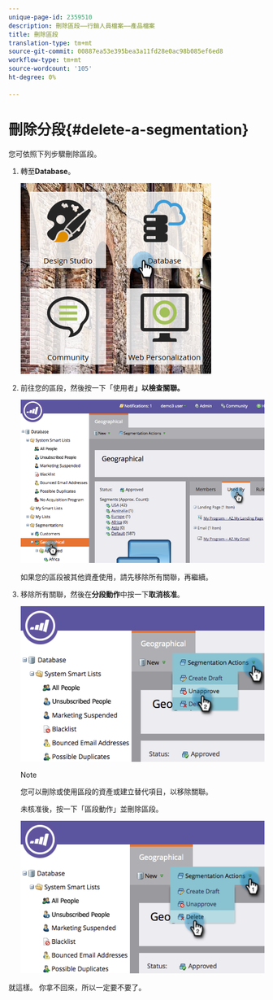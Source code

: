 ```yaml
---
unique-page-id: 2359510
description: 刪除區段——行銷人員檔案——產品檔案
title: 刪除區段
translation-type: tm+mt
source-git-commit: 00887ea53e395bea3a11fd28e0ac98b085ef6ed8
workflow-type: tm+mt
source-wordcount: '105'
ht-degree: 0%

---
```



# 刪除分段{#delete-a-segmentation}

您可依照下列步驟刪除區段。

1. 轉至&#x200B;**Database**。

   ![](assets/image2017-3-28-14-3a55-3a26.png)

1. 前往您的區段，然後按一下「使用者&#x200B;**」以檢查關聯。**

   ![](assets/image2017-3-28-15-3a51-3a8.png)

   如果您的區段被其他資產使用，請先移除所有關聯，再繼續。

1. 移除所有關聯，然後在&#x200B;**分段動作**&#x200B;中按一下&#x200B;**取消核准**。

   ![](assets/image2017-3-28-15-3a51-3a30.png)

   >[!NOTE]
   >
   >您可以刪除或使用區段的資產或建立替代項目，以移除關聯。

   未核准後，按一下「區段動作」並刪除區段。

   ![](assets/image2017-3-28-15-3a51-3a46.png)

就這樣。 你拿不回來，所以一定要不要了。
